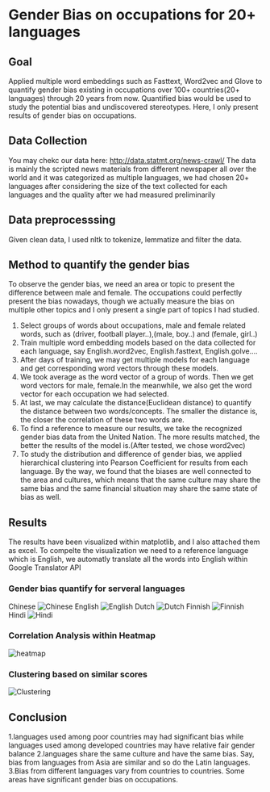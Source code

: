 # Gender Bias on occupations for 20+ languages
## Goal
Applied multiple word embeddings such as Fasttext, Word2vec and Glove to quantify gender bias existing in occupations over 100+ countries(20+ languages) through 20 years from now. Quantified bias would be used to study the potential bias and undiscovered stereotypes. Here, I only present results of gender bias on occupations.
## Data Collection
You may chekc our data here: http://data.statmt.org/news-crawl/
The data is mainly the scripted news materials from different newspaper all over the world and it was categorized as multiple languages, we had chosen 20+ languages after considering the size of the text collected for each languages and the quality after we had measured preliminarily
## Data preprocesssing
Given clean data, I used nltk to tokenize, lemmatize and filter the data.
## Method to quantify the gender bias
To observe the gender bias, we need an area or topic to present the difference between male and female. The occupations could perfectly present the bias nowadays, though we actually measure the bias on multiple other topics and I only present a single part of topics I had studied.
1. Select groups of words about occupations, male and female related words, such as (driver, football player..),(male, boy..) and (female, girl..)
2. Train multiple word embedding models based on the data collected for each language, say English.word2vec, English.fasttext, English.golve....
3. After days of training, we may get multiple models for each language and get corresponding word vectors through these models.
4. We took average as the word vector of a group of words. Then we get word vectors for male, female.In the meanwhile, we also get the word vector for each occupation we had selected.
5. At last, we may calculate the distance(Euclidean distance) to quantify the distance between two words/concepts. The smaller the distance is, the closer the correlation of these two words are.
6. To find a reference to measure our results, we take the recognized gender bias data from the United Nation. The more results matched, the better the results of the model is.(After tested, we chose word2vec)
7. To study the distribution and difference of gender bias, we applied hierarchical clustering into Pearson Coefficient for results from each language. By the way, we found that the biases are well connected to the area and cultures, which means that the same culture may share the same bias and the same financial situation may share the same state of bias as well.

## Results
The results have been visualized within matplotlib, and I also attached them as excel.
To compelte the visualization we need to a reference language which is English, we automatly translate all the words into English within Google Translator API
### Gender bias quantify for serveral languages
Chinese
![Chinese](https://github.com/Azure-Whale/NLP-for-quantifying-Gender-Bias-on-occupations-for-20-languages/blob/master/Results/Chinese.png)
English
![English](https://github.com/Azure-Whale/NLP-for-quantifying-Gender-Bias-on-occupations-for-20-languages/blob/master/Results/English.png)
Dutch
![Dutch](https://github.com/Azure-Whale/NLP-for-quantifying-Gender-Bias-on-occupations-for-20-languages/blob/master/Results/Dutch.png)
Finnish
![Finnish](https://github.com/Azure-Whale/NLP-for-quantifying-Gender-Bias-on-occupations-for-20-languages/blob/master/Results/Finnish.png)
Hindi
![Hindi](https://github.com/Azure-Whale/NLP-for-quantifying-Gender-Bias-on-occupations-for-20-languages/blob/master/Results/Hindi.png)
### Correlation Analysis within Heatmap
![heatmap](https://github.com/Azure-Whale/NLP-for-quantifying-Gender-Bias-on-occupations-for-20-languages/blob/master/Table/Visualization/Revised_HeatMap.png)
### Clustering based on similar scores
![Clustering](https://github.com/Azure-Whale/NLP-for-quantifying-Gender-Bias-on-occupations-for-20-languages/blob/master/Table/hierarchical%20map_39.png)
## Conclusion
1.languages used among poor countries may had significant bias while languages used among developed countries may have relative fair gender balance
2.languages share the same culture and have the same bias. Say, bias from languages from Asia are similar and so do the Latin languages.
3.Bias from different languages vary from countries to countries. Some areas have significant gender bias on occupations.

